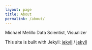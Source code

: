 ```yaml
---
layout: page
title: About
permalink: /about/
---
```


Michael Melillo
Data Scientist, Visualizer

This site is built with Jekyll:
[jekyll][jekyll-organization] /
[jekyll](https://github.com/jekyll/jekyll)


[jekyll-organization]: https://github.com/jekyll
